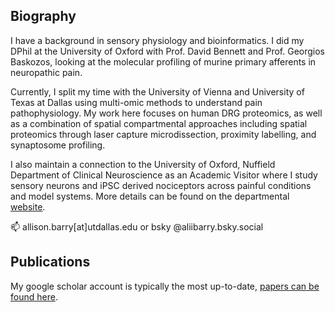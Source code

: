 ## Biography

<!--
**aliibarry/aliibarry** is a ✨ _special_ ✨ repository because its `README.md` (this file) appears on your GitHub profile.

Here are some ideas to get you started:

- 🔭 I’m currently working on ...
- 🌱 I’m currently learning ...
- 👯 I’m looking to collaborate on ...
- 🤔 I’m looking for help with ...
- 💬 Ask me about ...
- 📫 How to reach me: ...
- 😄 Pronouns: ...
- ⚡ Fun fact: ...
-->

I have a background in sensory physiology and bioinformatics. I did my DPhil at the University of Oxford with Prof. David Bennett and Prof. Georgios Baskozos, looking at the molecular profiling of murine primary afferents in neuropathic pain. 

Currently, I split my time with the University of Vienna and University of Texas at Dallas using multi-omic methods to understand pain pathophysiology. My work here focuses on human DRG proteomics, as well as a combination of spatial compartmental approaches including spatial proteomics through laser capture microdissection, proximity labelling, and synaptosome profiling. 

I also maintain a connection to the University of Oxford, Nuffield Department of Clinical Neuroscience as an Academic Visitor where I study sensory neurons and iPSC derived nociceptors across pai​nful conditions and model systems. More details can be found on the departmental [website](https://www.ndcn.ox.ac.uk/team/allison-barry).

📫 allison.barry[at]utdallas.edu or bsky @aliibarry.bsky.social

## Publications

My google scholar account is typically the most up-to-date, [papers can be found here](https://scholar.google.com/citations?user=ZvFCIdEAAAAJ&hl=en).


